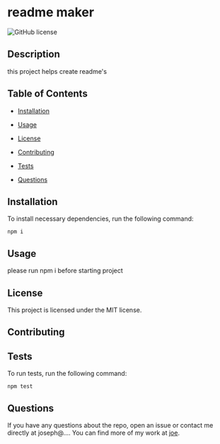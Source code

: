 # readme maker
![GitHub license](https://img.shields.io/badge/license-MIT-blue.svg)

## Description

this project helps create readme's

## Table of Contents 

* [Installation](#installation)

* [Usage](#usage)

* [License](#license)

* [Contributing](#contributing)

* [Tests](#tests)

* [Questions](#questions)

## Installation

To install necessary dependencies, run the following command:

```
npm i
```

## Usage

please run npm i before starting project

## License

This project is licensed under the MIT license.
  
## Contributing



## Tests

To run tests, run the following command:

```
npm test
```

## Questions

If you have any questions about the repo, open an issue or contact me directly at joseph@.... You can find more of my work at [joe](https://github.com/joe/).

